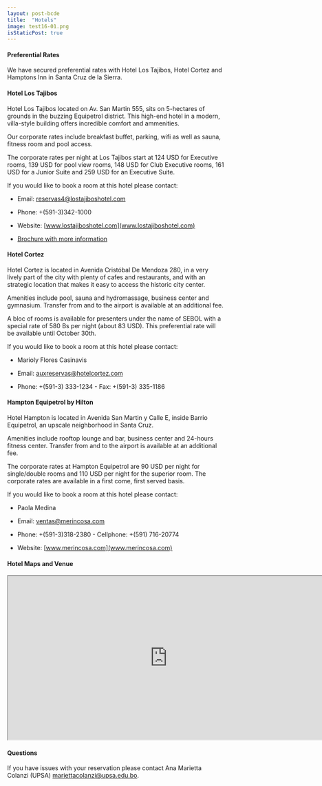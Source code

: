 ```yaml
---
layout: post-bcde
title:  "Hotels"
image: test16-01.png
isStaticPost: true
---
```



#### Preferential Rates
We have secured preferential rates with Hotel Los Tajibos, Hotel Cortez and Hamptons Inn in Santa Cruz de la Sierra.

#### Hotel Los Tajibos
Hotel Los Tajibos located on Av. San Martin 555, sits on 5-hectares of grounds in the buzzing Equipetrol district. This high-end hotel in a modern, villa-style building offers incredible comfort and ammenities.

Our corporate rates include breakfast buffet, parking, wifi as well as sauna, fitness room and pool access.

The corporate rates per night at Los Tajibos start at 124 USD for Executive rooms, 139 USD for pool view rooms, 148 USD for Club Executive rooms, 161 USD for a Junior Suite and 259 USD for an Executive Suite.

If you would like to book a room at  this hotel please contact:

* Email: [reservas4@lostajiboshotel.com](reservas4@lostajiboshotel.com)

* Phone: +(591-3)342-1000

* Website: [www.lostajiboshotel.com](www.lostajiboshotel.com)

* <a href="/assets/brochuretajibos.pdf" target="_blank"> Brochure with more information </a>


#### Hotel Cortez
Hotel Cortez is located in Avenida Cristóbal De Mendoza 280, in a very lively part of the city with plenty of cafes and restaurants, and with an strategic location that makes it easy to access the historic city center.

Amenities include pool, sauna and hydromassage, business center and gymnasium. Transfer from and to the airport is available at an additional fee.

A bloc of rooms is available for presenters under the name of SEBOL with a special rate of 580 Bs per night (about 83 USD). This preferential rate will be available until October 30th.

If you would like to book a room at  this hotel please contact:

* Marioly Flores Casinavis

* Email:   [auxreservas@hotelcortez.com](mailto:auxreservas@hotelcortez.com)

* Phone: +(591-3) 333-1234 - Fax: +(591-3) 335-1186  

#### Hampton Equipetrol by Hilton
Hotel Hampton is located in Avenida San Martin y Calle E, inside Barrio Equipetrol, an upscale neighborhood in Santa Cruz.

Amenities include rooftop lounge and bar, business center and 24-hours fitness center. Transfer from and to the airport is available at an additional fee.

The corporate rates at Hampton Equipetrol  are 90 USD per night for single/double rooms and 110 USD per night for the superior room. The corporate rates are available in a first come, first served basis.

If you would like to book a room at  this hotel please contact:

* Paola Medina

* Email: [ventas@merincosa.com](mailto:ventas@merincosa.com)

* Phone: +(591-3)318-2380 - Cellphone: +(591) 716-20774

* Website: [www.merincosa.com](www.merincosa.com)


#### Hotel Maps and Venue

<iframe src="https://www.google.com/maps/d/u/0/embed?mid=16KssEN5HcMp-E91gHaE9phE_K5Q4rigT" width="740" height="380"></iframe>

#### Questions

If you have issues with your reservation please contact Ana Marietta Colanzi (UPSA)  [mariettacolanzi@upsa.edu.bo](mailto:mariettacolanzi@upsa.edu.bo).


<!-- ![image-title-here](/img/posts/Registration-01.png){:class="img-responsive"} -->
